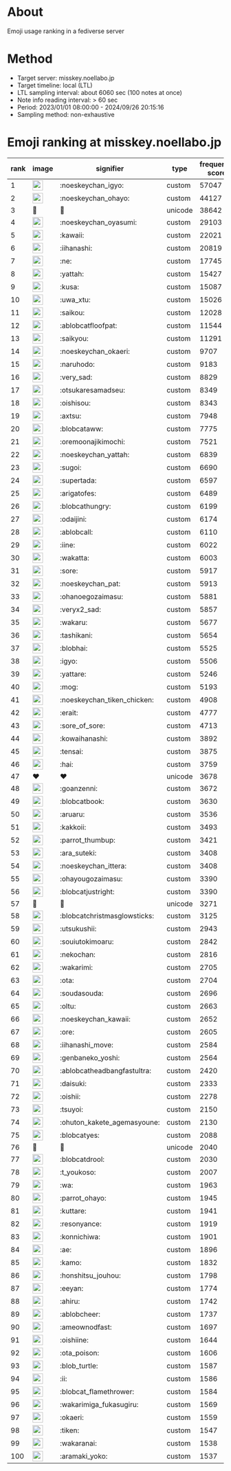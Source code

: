 # About
Emoji usage ranking in a fediverse server

# Method
- Target server: misskey.noellabo.jp
- Target timeline: local (LTL)
- LTL sampling interval: about 6060 sec (100 notes at once)
- Note info reading interval: > 60 sec
- Period: 2023/01/01 08:00:00 - 2024/09/26 20:15:16 
- Sampling method: non-exhaustive

# Emoji ranking at misskey.noellabo.jp

|rank|image|signifier|type|frequency score|
|----|----|----|----|----|
|1|<img height="24" src="https://misskey.noellabo.jp/emoji/noeskeychan_igyo.webp">|:noeskeychan_igyo:|custom|57047|
|2|<img height="24" src="https://misskey.noellabo.jp/emoji/noeskeychan_ohayo.webp">|:noeskeychan_ohayo:|custom|44127|
|3|🎉|🎉|unicode|38642|
|4|<img height="24" src="https://misskey.noellabo.jp/emoji/noeskeychan_oyasumi.webp">|:noeskeychan_oyasumi:|custom|29103|
|5|<img height="24" src="https://misskey.noellabo.jp/emoji/kawaii.webp">|:kawaii:|custom|22021|
|6|<img height="24" src="https://misskey.noellabo.jp/emoji/iihanashi.webp">|:iihanashi:|custom|20819|
|7|<img height="24" src="https://misskey.noellabo.jp/emoji/ne.webp">|:ne:|custom|17745|
|8|<img height="24" src="https://misskey.noellabo.jp/emoji/yattah.webp">|:yattah:|custom|15427|
|9|<img height="24" src="https://misskey.noellabo.jp/emoji/kusa.webp">|:kusa:|custom|15087|
|10|<img height="24" src="https://misskey.noellabo.jp/emoji/uwa_xtu.webp">|:uwa_xtu:|custom|15026|
|11|<img height="24" src="https://misskey.noellabo.jp/emoji/saikou.webp">|:saikou:|custom|12028|
|12|<img height="24" src="https://misskey.noellabo.jp/emoji/ablobcatfloofpat.webp">|:ablobcatfloofpat:|custom|11544|
|13|<img height="24" src="https://misskey.noellabo.jp/emoji/saikyou.webp">|:saikyou:|custom|11291|
|14|<img height="24" src="https://misskey.noellabo.jp/emoji/noeskeychan_okaeri.webp">|:noeskeychan_okaeri:|custom|9707|
|15|<img height="24" src="https://misskey.noellabo.jp/emoji/naruhodo.webp">|:naruhodo:|custom|9183|
|16|<img height="24" src="https://misskey.noellabo.jp/emoji/very_sad.webp">|:very_sad:|custom|8829|
|17|<img height="24" src="https://misskey.noellabo.jp/emoji/otsukaresamadseu.webp">|:otsukaresamadseu:|custom|8349|
|18|<img height="24" src="https://misskey.noellabo.jp/emoji/oishisou.webp">|:oishisou:|custom|8343|
|19|<img height="24" src="https://misskey.noellabo.jp/emoji/axtsu.webp">|:axtsu:|custom|7948|
|20|<img height="24" src="https://misskey.noellabo.jp/emoji/blobcataww.webp">|:blobcataww:|custom|7775|
|21|<img height="24" src="https://misskey.noellabo.jp/emoji/oremoonajikimochi.webp">|:oremoonajikimochi:|custom|7521|
|22|<img height="24" src="https://misskey.noellabo.jp/emoji/noeskeychan_yattah.webp">|:noeskeychan_yattah:|custom|6839|
|23|<img height="24" src="https://misskey.noellabo.jp/emoji/sugoi.webp">|:sugoi:|custom|6690|
|24|<img height="24" src="https://misskey.noellabo.jp/emoji/supertada.webp">|:supertada:|custom|6597|
|25|<img height="24" src="https://misskey.noellabo.jp/emoji/arigatofes.webp">|:arigatofes:|custom|6489|
|26|<img height="24" src="https://misskey.noellabo.jp/emoji/blobcathungry.webp">|:blobcathungry:|custom|6199|
|27|<img height="24" src="https://misskey.noellabo.jp/emoji/odaijini.webp">|:odaijini:|custom|6174|
|28|<img height="24" src="https://misskey.noellabo.jp/emoji/ablobcall.webp">|:ablobcall:|custom|6110|
|29|<img height="24" src="https://misskey.noellabo.jp/emoji/iine.webp">|:iine:|custom|6022|
|30|<img height="24" src="https://misskey.noellabo.jp/emoji/wakatta.webp">|:wakatta:|custom|6003|
|31|<img height="24" src="https://misskey.noellabo.jp/emoji/sore.webp">|:sore:|custom|5917|
|32|<img height="24" src="https://misskey.noellabo.jp/emoji/noeskeychan_pat.webp">|:noeskeychan_pat:|custom|5913|
|33|<img height="24" src="https://misskey.noellabo.jp/emoji/ohanoegozaimasu.webp">|:ohanoegozaimasu:|custom|5881|
|34|<img height="24" src="https://misskey.noellabo.jp/emoji/veryx2_sad.webp">|:veryx2_sad:|custom|5857|
|35|<img height="24" src="https://misskey.noellabo.jp/emoji/wakaru.webp">|:wakaru:|custom|5677|
|36|<img height="24" src="https://misskey.noellabo.jp/emoji/tashikani.webp">|:tashikani:|custom|5654|
|37|<img height="24" src="https://misskey.noellabo.jp/emoji/blobhai.webp">|:blobhai:|custom|5525|
|38|<img height="24" src="https://misskey.noellabo.jp/emoji/igyo.webp">|:igyo:|custom|5506|
|39|<img height="24" src="https://misskey.noellabo.jp/emoji/yattare.webp">|:yattare:|custom|5246|
|40|<img height="24" src="https://misskey.noellabo.jp/emoji/mog.webp">|:mog:|custom|5193|
|41|<img height="24" src="https://misskey.noellabo.jp/emoji/noeskeychan_tiken_chicken.webp">|:noeskeychan_tiken_chicken:|custom|4908|
|42|<img height="24" src="https://misskey.noellabo.jp/emoji/erait.webp">|:erait:|custom|4777|
|43|<img height="24" src="https://misskey.noellabo.jp/emoji/sore_of_sore.webp">|:sore_of_sore:|custom|4713|
|44|<img height="24" src="https://misskey.noellabo.jp/emoji/kowaihanashi.webp">|:kowaihanashi:|custom|3892|
|45|<img height="24" src="https://misskey.noellabo.jp/emoji/tensai.webp">|:tensai:|custom|3875|
|46|<img height="24" src="https://misskey.noellabo.jp/emoji/hai.webp">|:hai:|custom|3759|
|47|❤|❤|unicode|3678|
|48|<img height="24" src="https://misskey.noellabo.jp/emoji/goanzenni.webp">|:goanzenni:|custom|3672|
|49|<img height="24" src="https://misskey.noellabo.jp/emoji/blobcatbook.webp">|:blobcatbook:|custom|3630|
|50|<img height="24" src="https://misskey.noellabo.jp/emoji/aruaru.webp">|:aruaru:|custom|3536|
|51|<img height="24" src="https://misskey.noellabo.jp/emoji/kakkoii.webp">|:kakkoii:|custom|3493|
|52|<img height="24" src="https://misskey.noellabo.jp/emoji/parrot_thumbup.webp">|:parrot_thumbup:|custom|3421|
|53|<img height="24" src="https://misskey.noellabo.jp/emoji/ara_suteki.webp">|:ara_suteki:|custom|3408|
|54|<img height="24" src="https://misskey.noellabo.jp/emoji/noeskeychan_ittera.webp">|:noeskeychan_ittera:|custom|3408|
|55|<img height="24" src="https://misskey.noellabo.jp/emoji/ohayougozaimasu.webp">|:ohayougozaimasu:|custom|3390|
|56|<img height="24" src="https://misskey.noellabo.jp/emoji/blobcatjustright.webp">|:blobcatjustright:|custom|3390|
|57|🍗|🍗|unicode|3271|
|58|<img height="24" src="https://misskey.noellabo.jp/emoji/blobcatchristmasglowsticks.webp">|:blobcatchristmasglowsticks:|custom|3125|
|59|<img height="24" src="https://misskey.noellabo.jp/emoji/utsukushii.webp">|:utsukushii:|custom|2943|
|60|<img height="24" src="https://misskey.noellabo.jp/emoji/souiutokimoaru.webp">|:souiutokimoaru:|custom|2842|
|61|<img height="24" src="https://misskey.noellabo.jp/emoji/nekochan.webp">|:nekochan:|custom|2816|
|62|<img height="24" src="https://misskey.noellabo.jp/emoji/wakarimi.webp">|:wakarimi:|custom|2705|
|63|<img height="24" src="https://misskey.noellabo.jp/emoji/ota.webp">|:ota:|custom|2704|
|64|<img height="24" src="https://misskey.noellabo.jp/emoji/soudasouda.webp">|:soudasouda:|custom|2696|
|65|<img height="24" src="https://misskey.noellabo.jp/emoji/oltu.webp">|:oltu:|custom|2663|
|66|<img height="24" src="https://misskey.noellabo.jp/emoji/noeskeychan_kawaii.webp">|:noeskeychan_kawaii:|custom|2652|
|67|<img height="24" src="https://misskey.noellabo.jp/emoji/ore.webp">|:ore:|custom|2605|
|68|<img height="24" src="https://misskey.noellabo.jp/emoji/iihanashi_move.webp">|:iihanashi_move:|custom|2584|
|69|<img height="24" src="https://misskey.noellabo.jp/emoji/genbaneko_yoshi.webp">|:genbaneko_yoshi:|custom|2564|
|70|<img height="24" src="https://misskey.noellabo.jp/emoji/ablobcatheadbangfastultra.webp">|:ablobcatheadbangfastultra:|custom|2420|
|71|<img height="24" src="https://misskey.noellabo.jp/emoji/daisuki.webp">|:daisuki:|custom|2333|
|72|<img height="24" src="https://misskey.noellabo.jp/emoji/oishii.webp">|:oishii:|custom|2278|
|73|<img height="24" src="https://misskey.noellabo.jp/emoji/tsuyoi.webp">|:tsuyoi:|custom|2150|
|74|<img height="24" src="https://misskey.noellabo.jp/emoji/ohuton_kakete_agemasyoune.webp">|:ohuton_kakete_agemasyoune:|custom|2130|
|75|<img height="24" src="https://misskey.noellabo.jp/emoji/blobcatyes.webp">|:blobcatyes:|custom|2088|
|76|👀|👀|unicode|2040|
|77|<img height="24" src="https://misskey.noellabo.jp/emoji/blobcatdrool.webp">|:blobcatdrool:|custom|2030|
|78|<img height="24" src="https://misskey.noellabo.jp/emoji/t_youkoso.webp">|:t_youkoso:|custom|2007|
|79|<img height="24" src="https://misskey.noellabo.jp/emoji/wa.webp">|:wa:|custom|1963|
|80|<img height="24" src="https://misskey.noellabo.jp/emoji/parrot_ohayo.webp">|:parrot_ohayo:|custom|1945|
|81|<img height="24" src="https://misskey.noellabo.jp/emoji/kuttare.webp">|:kuttare:|custom|1941|
|82|<img height="24" src="https://misskey.noellabo.jp/emoji/resonyance.webp">|:resonyance:|custom|1919|
|83|<img height="24" src="https://misskey.noellabo.jp/emoji/konnichiwa.webp">|:konnichiwa:|custom|1901|
|84|<img height="24" src="https://misskey.noellabo.jp/emoji/ae.webp">|:ae:|custom|1896|
|85|<img height="24" src="https://misskey.noellabo.jp/emoji/kamo.webp">|:kamo:|custom|1832|
|86|<img height="24" src="https://misskey.noellabo.jp/emoji/honshitsu_jouhou.webp">|:honshitsu_jouhou:|custom|1798|
|87|<img height="24" src="https://misskey.noellabo.jp/emoji/eeyan.webp">|:eeyan:|custom|1774|
|88|<img height="24" src="https://misskey.noellabo.jp/emoji/ahiru.webp">|:ahiru:|custom|1742|
|89|<img height="24" src="https://misskey.noellabo.jp/emoji/ablobcheer.webp">|:ablobcheer:|custom|1737|
|90|<img height="24" src="https://misskey.noellabo.jp/emoji/ameownodfast.webp">|:ameownodfast:|custom|1697|
|91|<img height="24" src="https://misskey.noellabo.jp/emoji/oishiine.webp">|:oishiine:|custom|1644|
|92|<img height="24" src="https://misskey.noellabo.jp/emoji/ota_poison.webp">|:ota_poison:|custom|1606|
|93|<img height="24" src="https://misskey.noellabo.jp/emoji/blob_turtle.webp">|:blob_turtle:|custom|1587|
|94|<img height="24" src="https://misskey.noellabo.jp/emoji/ii.webp">|:ii:|custom|1586|
|95|<img height="24" src="https://misskey.noellabo.jp/emoji/blobcat_flamethrower.webp">|:blobcat_flamethrower:|custom|1584|
|96|<img height="24" src="https://misskey.noellabo.jp/emoji/wakarimiga_fukasugiru.webp">|:wakarimiga_fukasugiru:|custom|1569|
|97|<img height="24" src="https://misskey.noellabo.jp/emoji/okaeri.webp">|:okaeri:|custom|1559|
|98|<img height="24" src="https://misskey.noellabo.jp/emoji/tiken.webp">|:tiken:|custom|1547|
|99|<img height="24" src="https://misskey.noellabo.jp/emoji/wakaranai.webp">|:wakaranai:|custom|1538|
|100|<img height="24" src="https://misskey.noellabo.jp/emoji/aramaki_yoko.webp">|:aramaki_yoko:|custom|1537|

